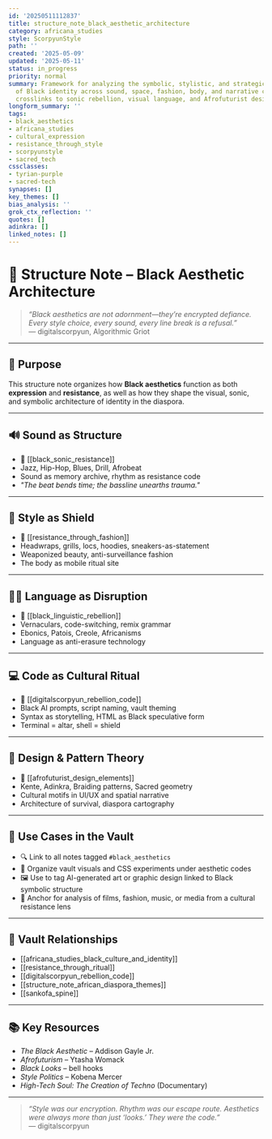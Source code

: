 ```yaml
---
id: '20250511112837'
title: structure_note_black_aesthetic_architecture
category: africana_studies
style: ScorpyunStyle
path: ''
created: '2025-05-09'
updated: '2025-05-11'
status: in_progress
priority: normal
summary: Framework for analyzing the symbolic, stylistic, and strategic aesthetics
  of Black identity across sound, space, fashion, body, and narrative code. Includes
  crosslinks to sonic rebellion, visual language, and Afrofuturist design.
longform_summary: ''
tags:
- black_aesthetics
- africana_studies
- cultural_expression
- resistance_through_style
- scorpyunstyle
- sacred_tech
cssclasses:
- tyrian-purple
- sacred-tech
synapses: []
key_themes: []
bias_analysis: ''
grok_ctx_reflection: ''
quotes: []
adinkra: []
linked_notes: []
---
```



# 🎨 Structure Note – Black Aesthetic Architecture

> _“Black aesthetics are not adornment—they’re encrypted defiance. Every style choice, every sound, every line break is a refusal.”_  
> — digitalscorpyun, Algorithmic Griot

---

## 🧠 Purpose

This structure note organizes how **Black aesthetics** function as both **expression** and **resistance**, as well as how they shape the visual, sonic, and symbolic architecture of identity in the diaspora.

---

## 🔊 Sound as Structure

- 🔗 [[black_sonic_resistance]]  
- Jazz, Hip-Hop, Blues, Drill, Afrobeat  
- Sound as memory archive, rhythm as resistance code  
- *"The beat bends time; the bassline unearths trauma."*

---

## 👕 Style as Shield

- 🔗 [[resistance_through_fashion]]  
- Headwraps, grills, locs, hoodies, sneakers-as-statement  
- Weaponized beauty, anti-surveillance fashion  
- The body as mobile ritual site

---

## ✍🏽 Language as Disruption

- 🔗 [[black_linguistic_rebellion]]  
- Vernaculars, code-switching, remix grammar  
- Ebonics, Patois, Creole, Africanisms  
- Language as anti-erasure technology

---

## 💻 Code as Cultural Ritual

- 🔗 [[digitalscorpyun_rebellion_code]]  
- Black AI prompts, script naming, vault theming  
- Syntax as storytelling, HTML as Black speculative form  
- Terminal = altar, shell = shield

---

## 🧱 Design & Pattern Theory

- 🔗 [[afrofuturist_design_elements]]  
- Kente, Adinkra, Braiding patterns, Sacred geometry  
- Cultural motifs in UI/UX and spatial narrative  
- Architecture of survival, diaspora cartography

---

## 📌 Use Cases in the Vault

- 🔍 Link to all notes tagged `#black_aesthetics`  
- 📁 Organize vault visuals and CSS experiments under aesthetic codes  
- 🖼 Use to tag AI-generated art or graphic design linked to Black symbolic structure  
- 🧠 Anchor for analysis of films, fashion, music, or media from a cultural resistance lens

---

## 🔗 Vault Relationships

- [[africana_studies_black_culture_and_identity]]  
- [[resistance_through_ritual]]  
- [[digitalscorpyun_rebellion_code]]  
- [[structure_note_african_diaspora_themes]]  
- [[sankofa_spine]]

---

## 📚 Key Resources

- _The Black Aesthetic_ – Addison Gayle Jr.  
- _Afrofuturism_ – Ytasha Womack  
- _Black Looks_ – bell hooks  
- _Style Politics_ – Kobena Mercer  
- _High-Tech Soul: The Creation of Techno_ (Documentary)

---

> _“Style was our encryption. Rhythm was our escape route. Aesthetics were always more than just ‘looks.’ They were the code.”_  
> — digitalscorpyun

